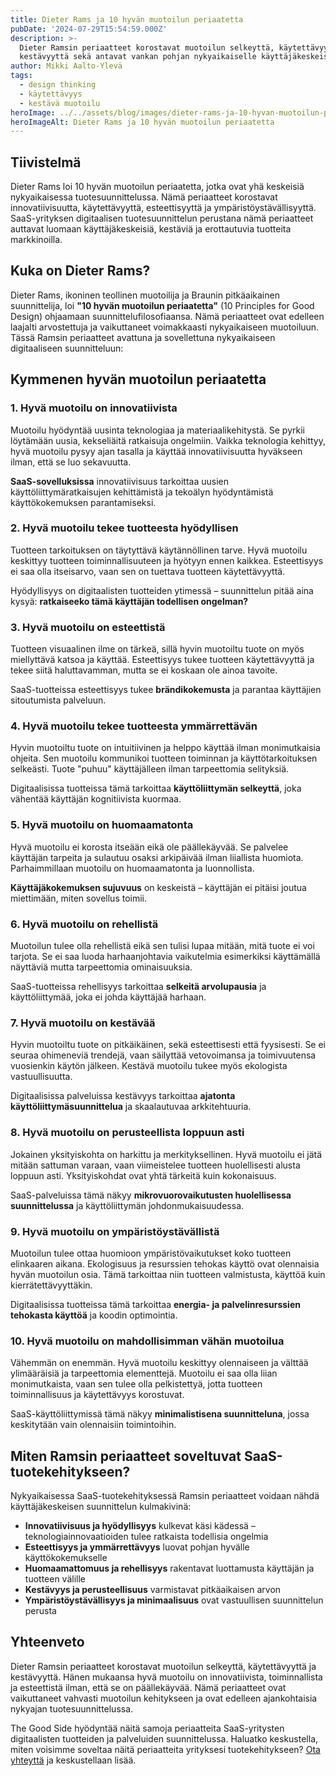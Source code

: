 ```yaml
---
title: Dieter Rams ja 10 hyvän muotoilun periaatetta
pubDate: '2024-07-29T15:54:59.000Z'
description: >-
  Dieter Ramsin periaatteet korostavat muotoilun selkeyttä, käytettävyyttä ja
  kestävyyttä sekä antavat vankan pohjan nykyaikaiselle käyttäjäkeskeiselle suunnittelulle.
author: Mikki Aalto-Ylevä
tags:
  - design thinking
  - käytettävyys
  - kestävä muotoilu
heroImage: ../../assets/blog/images/dieter-rams-ja-10-hyvan-muotoilun-periaatetta/featured.webp
heroImageAlt: Dieter Rams ja 10 hyvän muotoilun periaatetta
---
```


## Tiivistelmä

Dieter Rams loi 10 hyvän muotoilun periaatetta, jotka ovat yhä keskeisiä nykyaikaisessa tuotesuunnittelussa. Nämä periaatteet korostavat innovatiivisuutta, käytettävyyttä, esteettisyyttä ja ympäristöystävällisyyttä. SaaS-yrityksen digitaalisen tuotesuunnittelun perustana nämä periaatteet auttavat luomaan käyttäjäkeskeisiä, kestäviä ja erottautuvia tuotteita markkinoilla.

## Kuka on Dieter Rams?

Dieter Rams, ikoninen teollinen muotoilija ja Braunin pitkäaikainen suunnittelija, loi **"10 hyvän muotoilun periaatetta"** (10 Principles for Good Design) ohjaamaan suunnittelufilosofiaansa. Nämä periaatteet ovat edelleen laajalti arvostettuja ja vaikuttaneet voimakkaasti nykyaikaiseen muotoiluun. Tässä Ramsin periaatteet avattuna ja sovellettuna nykyaikaiseen digitaaliseen suunnitteluun:

## Kymmenen hyvän muotoilun periaatetta

### 1. Hyvä muotoilu on innovatiivista

Muotoilu hyödyntää uusinta teknologiaa ja materiaalikehitystä. Se pyrkii löytämään uusia, kekseliäitä ratkaisuja ongelmiin. Vaikka teknologia kehittyy, hyvä muotoilu pysyy ajan tasalla ja käyttää innovatiivisuutta hyväkseen ilman, että se luo sekavuutta.

**SaaS-sovelluksissa** innovatiivisuus tarkoittaa uusien käyttöliittymäratkaisujen kehittämistä ja tekoälyn hyödyntämistä käyttökokemuksen parantamiseksi.

### 2. Hyvä muotoilu tekee tuotteesta hyödyllisen

Tuotteen tarkoituksen on täytyttävä käytännöllinen tarve. Hyvä muotoilu keskittyy tuotteen toiminnallisuuteen ja hyötyyn ennen kaikkea. Esteettisyys ei saa olla itseisarvo, vaan sen on tuettava tuotteen käytettävyyttä.

Hyödyllisyys on digitaalisten tuotteiden ytimessä – suunnittelun pitää aina kysyä: **ratkaiseeko tämä käyttäjän todellisen ongelman?**

### 3. Hyvä muotoilu on esteettistä

Tuotteen visuaalinen ilme on tärkeä, sillä hyvin muotoiltu tuote on myös miellyttävä katsoa ja käyttää. Esteettisyys tukee tuotteen käytettävyyttä ja tekee siitä haluttavamman, mutta se ei koskaan ole ainoa tavoite.

SaaS-tuotteissa esteettisyys tukee **brändikokemusta** ja parantaa käyttäjien sitoutumista palveluun.

### 4. Hyvä muotoilu tekee tuotteesta ymmärrettävän

Hyvin muotoiltu tuote on intuitiivinen ja helppo käyttää ilman monimutkaisia ohjeita. Sen muotoilu kommunikoi tuotteen toiminnan ja käyttötarkoituksen selkeästi. Tuote "puhuu" käyttäjälleen ilman tarpeettomia selityksiä.

Digitaalisissa tuotteissa tämä tarkoittaa **käyttöliittymän selkeyttä**, joka vähentää käyttäjän kognitiivista kuormaa.

### 5. Hyvä muotoilu on huomaamatonta

Hyvä muotoilu ei korosta itseään eikä ole päällekäyvää. Se palvelee käyttäjän tarpeita ja sulautuu osaksi arkipäivää ilman liiallista huomiota. Parhaimmillaan muotoilu on huomaamatonta ja luonnollista.

**Käyttäjäkokemuksen sujuvuus** on keskeistä – käyttäjän ei pitäisi joutua miettimään, miten sovellus toimii.

### 6. Hyvä muotoilu on rehellistä

Muotoilun tulee olla rehellistä eikä sen tulisi lupaa mitään, mitä tuote ei voi tarjota. Se ei saa luoda harhaanjohtavia vaikutelmia esimerkiksi käyttämällä näyttäviä mutta tarpeettomia ominaisuuksia.

SaaS-tuotteissa rehellisyys tarkoittaa **selkeitä arvolupausia** ja käyttöliittymää, joka ei johda käyttäjää harhaan.

### 7. Hyvä muotoilu on kestävää

Hyvin muotoiltu tuote on pitkäikäinen, sekä esteettisesti että fyysisesti. Se ei seuraa ohimeneviä trendejä, vaan säilyttää vetovoimansa ja toimivuutensa vuosienkin käytön jälkeen. Kestävä muotoilu tukee myös ekologista vastuullisuutta.

Digitaalisissa palveluissa kestävyys tarkoittaa **ajatonta käyttöliittymäsuunnittelua** ja skaalautuvaa arkkitehtuuria.

### 8. Hyvä muotoilu on perusteellista loppuun asti

Jokainen yksityiskohta on harkittu ja merkityksellinen. Hyvä muotoilu ei jätä mitään sattuman varaan, vaan viimeistelee tuotteen huolellisesti alusta loppuun asti. Yksityiskohdat ovat yhtä tärkeitä kuin kokonaisuus.

SaaS-palveluissa tämä näkyy **mikrovuorovaikutusten huolellisessa suunnittelussa** ja käyttöliittymän johdonmukaisuudessa.

### 9. Hyvä muotoilu on ympäristöystävällistä

Muotoilun tulee ottaa huomioon ympäristövaikutukset koko tuotteen elinkaaren aikana. Ekologisuus ja resurssien tehokas käyttö ovat olennaisia hyvän muotoilun osia. Tämä tarkoittaa niin tuotteen valmistusta, käyttöä kuin kierrätettävyyttäkin.

Digitaalisissa tuotteissa tämä tarkoittaa **energia- ja palvelinresurssien tehokasta käyttöä** ja koodin optimointia.

### 10. Hyvä muotoilu on mahdollisimman vähän muotoilua

Vähemmän on enemmän. Hyvä muotoilu keskittyy olennaiseen ja välttää ylimääräisiä ja tarpeettomia elementtejä. Muotoilu ei saa olla liian monimutkaista, vaan sen tulee olla pelkistettyä, jotta tuotteen toiminnallisuus ja käytettävyys korostuvat.

SaaS-käyttöliittymissä tämä näkyy **minimalistisena suunnitteluna**, jossa keskitytään vain olennaisiin toimintoihin.

## Miten Ramsin periaatteet soveltuvat SaaS-tuotekehitykseen?

Nykyaikaisessa SaaS-tuotekehityksessä Ramsin periaatteet voidaan nähdä käyttäjäkeskeisen suunnittelun kulmakivinä:

- **Innovatiivisuus ja hyödyllisyys** kulkevat käsi kädessä – teknologiainnovaatioiden tulee ratkaista todellisia ongelmia
- **Esteettisyys ja ymmärrettävyys** luovat pohjan hyvälle käyttökokemukselle
- **Huomaamattomuus ja rehellisyys** rakentavat luottamusta käyttäjän ja tuotteen välille
- **Kestävyys ja perusteellisuus** varmistavat pitkäaikaisen arvon
- **Ympäristöystävällisyys ja minimaalisuus** ovat vastuullisen suunnittelun perusta

## Yhteenveto

Dieter Ramsin periaatteet korostavat muotoilun selkeyttä, käytettävyyttä ja kestävyyttä. Hänen mukaansa hyvä muotoilu on innovatiivista, toiminnallista ja esteettistä ilman, että se on päällekäyvää. Nämä periaatteet ovat vaikuttaneet vahvasti muotoilun kehitykseen ja ovat edelleen ajankohtaisia nykyajan tuotesuunnittelussa.

The Good Side hyödyntää näitä samoja periaatteita SaaS-yritysten digitaalisten tuotteiden ja palveluiden suunnittelussa. Haluatko keskustella, miten voisimme soveltaa näitä periaatteita yrityksesi tuotekehitykseen? [Ota yhteyttä](/contact) ja keskustellaan lisää.